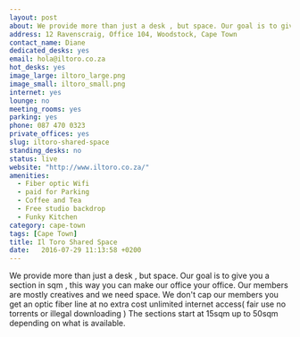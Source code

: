 ```yaml
---
layout: post
about: We provide more than just a desk , but space. Our goal is to give you a section in sqm , this way you can make our office your office. Our members are mostly creatives and we need space. We don't cap our members you get an optic fiber line at no extra cost unlimited internet access( fair use no torrents or illegal downloading ) The sections start at 15sqm up to 50sqm depending on what is available.
address: 12 Ravenscraig, Office 104, Woodstock, Cape Town
contact_name: Diane
dedicated_desks: yes
email: hola@iltoro.co.za
hot_desks: yes
image_large: iltoro_large.png
image_small: iltoro_small.png
internet: yes
lounge: no
meeting_rooms: yes
parking: yes
phone: 087 470 0323
private_offices: yes
slug: iltoro-shared-space
standing_desks: no
status: live
website: "http://www.iltoro.co.za/"
amenities:
  - Fiber optic Wifi
  - paid for Parking
  - Coffee and Tea
  - Free studio backdrop
  - Funky Kitchen
category: cape-town
tags: [Cape Town]
title: Il Toro Shared Space
date:   2016-07-29 11:13:58 +0200
---
```

<p>We provide more than just a desk , but space. Our goal is to give you a section in sqm , this way you can make our office your office. Our members are mostly creatives and we need space. We don't cap our members you get an optic fiber line at no extra cost unlimited internet access( fair use no torrents or illegal downloading ) The sections start at 15sqm up to 50sqm depending on what is available.</p>
